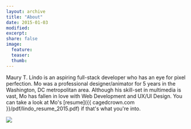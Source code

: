 ```yaml
---
layout: archive
title: "About"
date: 2015-01-03
modified:
excerpt:
share: false
image:
  feature:
  teaser:
  thumb:
---
```


Maury T. Líndo is an aspiring full-stack developer who has an eye for pixel perfection. Mo was a professional designer/animator for 5 years in the Washington, DC metropolitan area. Although his skill-set in multimedia is vast, Mo has fallen in love with Web Development and UX/UI Design. You can take a look at Mo's [resume]({{ cagedcrown.com }}/pdf/lindo_resume_2015.pdf) if that's what you're into.

<div class="about-me-profile-img">
<img src="../../images/mo_headshot_circle.png">
</div>
